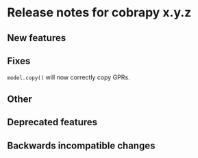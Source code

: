 # Release notes for cobrapy x.y.z

## New features

## Fixes

`model.copy()` will now correctly copy GPRs.

## Other

## Deprecated features

## Backwards incompatible changes

